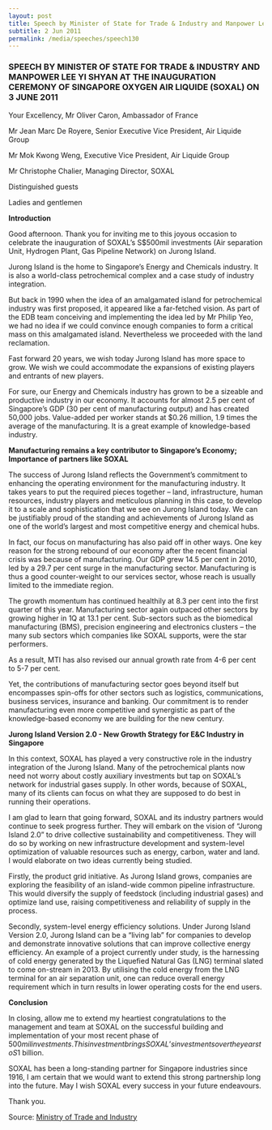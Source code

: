 ```yaml
---
layout: post
title: Speech by Minister of State for Trade & Industry and Manpower Lee Yi Shyan at the inauguration ceremony of Singapore Oxygen Air Liquide (Soxal) on 3 June 2011
subtitle: 2 Jun 2011
permalink: /media/speeches/speech130
---
```


### SPEECH BY MINISTER OF STATE FOR TRADE & INDUSTRY AND MANPOWER LEE YI SHYAN AT THE INAUGURATION CEREMONY OF SINGAPORE OXYGEN AIR LIQUIDE (SOXAL) ON 3 JUNE 2011

Your Excellency, Mr Oliver Caron, Ambassador of France

Mr Jean Marc De Royere, Senior Executive Vice President, Air Liquide Group

Mr Mok Kwong Weng, Executive Vice President, Air Liquide Group

Mr Christophe Chalier, Managing Director, SOXAL

Distinguished guests

Ladies and gentlemen

**Introduction**

Good afternoon. Thank you for inviting me to this joyous occasion to celebrate the inauguration of SOXAL’s S$500mil investments (Air separation Unit, Hydrogen Plant, Gas Pipeline Network) on Jurong Island.

Jurong Island is the home to Singapore’s Energy and Chemicals industry. It is also a world-class petrochemical complex and a case study of industry integration.

But back in 1990 when the idea of an amalgamated island for petrochemical industry was first proposed, it appeared like a far-fetched vision. As part of the EDB team conceiving and implementing the idea led by Mr Philip Yeo, we had no idea if we could convince enough companies to form a critical mass on this amalgamated island. Nevertheless we proceeded with the land reclamation.

Fast forward 20 years, we wish today Jurong Island has more space to grow. We wish we could accommodate the expansions of existing players and entrants of new players.

For sure, our Energy and Chemicals industry has grown to be a sizeable and productive industry in our economy. It accounts for almost 2.5 per cent of Singapore’s GDP (30 per cent of manufacturing output) and has created 50,000 jobs. Value-added per worker stands at $0.26 million, 1.9 times the average of the manufacturing. It is a great example of knowledge-based industry.

**Manufacturing remains a key contributor to Singapore’s Economy; Importance of partners like SOXAL**

The success of Jurong Island reflects the Government’s commitment to enhancing the operating environment for the manufacturing industry. It takes years to put the required pieces together – land, infrastructure, human resources, industry players and meticulous planning in this case, to develop it to a scale and sophistication that we see on Jurong Island today. We can be justifiably proud of the standing and achievements of Jurong Island as one of the world’s largest and most competitive energy and chemical hubs.

In fact, our focus on manufacturing has also paid off in other ways. One key reason for the strong rebound of our economy after the recent financial crisis was because of manufacturing. Our GDP grew 14.5 per cent in 2010, led by a 29.7 per cent surge in the manufacturing sector. Manufacturing is thus a good counter-weight to our services sector, whose reach is usually limited to the immediate region.

The growth momentum has continued healthily at 8.3 per cent into the first quarter of this year. Manufacturing sector again outpaced other sectors by growing higher in 1Q at 13.1 per cent. Sub-sectors such as the biomedical manufacturing (BMS), precision engineering and electronics clusters – the many sub sectors which companies like SOXAL supports, were the star performers.

As a result, MTI has also revised our annual growth rate from 4-6 per cent to 5-7 per cent.

Yet, the contributions of manufacturing sector goes beyond itself but encompasses spin-offs for other sectors such as logistics, communications, business services, insurance and banking. Our commitment is to render manufacturing even more competitive and synergistic as part of the knowledge-based economy we are building for the new century.

**Jurong Island Version 2.0 - New Growth Strategy for E&C Industry in Singapore**

In this context, SOXAL has played a very constructive role in the industry integration of the Jurong Island. Many of the petrochemical plants now need not worry about costly auxiliary investments but tap on SOXAL’s network for industrial gases supply. In other words, because of SOXAL, many of its clients can focus on what they are supposed to do best in running their operations.

I am glad to learn that going forward, SOXAL and its industry partners would continue to seek progress further. They will embark on the vision of “Jurong Island 2.0” to drive collective sustainability and competitiveness. They will do so by working on new infrastructure development and system-level optimization of valuable resources such as energy, carbon, water and land. I would elaborate on two ideas currently being studied.

Firstly, the product grid initiative. As Jurong Island grows, companies are exploring the feasibility of an island-wide common pipeline infrastructure. This would diversify the supply of feedstock (including industrial gases) and optimize land use, raising competitiveness and reliability of supply in the process.

Secondly, system-level energy efficiency solutions. Under Jurong Island Version 2.0, Jurong Island can be a “living lab” for companies to develop and demonstrate innovative solutions that can improve collective energy efficiency. An example of a project currently under study, is the harnessing of cold energy generated by the Liquefied Natural Gas (LNG) terminal slated to come on-stream in 2013. By utilising the cold energy from the LNG terminal for an air separation unit, one can reduce overall energy requirement which in turn results in lower operating costs for the end users.

**Conclusion**

In closing, allow me to extend my heartiest congratulations to the management and team at SOXAL on the successful building and implementation of your most recent phase of $500 mil investments. This investment brings SOXAL’s investments over the years to S$1 billion.

SOXAL has been a long-standing partner for Singapore industries since 1916, I am certain that we would want to extend this strong partnership long into the future. May I wish SOXAL every success in your future endeavours.

Thank you.

Source: [<a href="https://www.mti.gov.sg/" target="_blank">Ministry of Trade and Industry</a>](https://www.mti.gov.sg/)